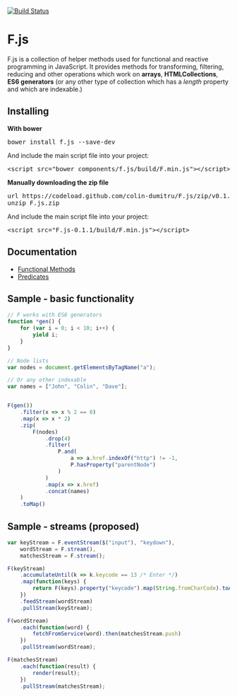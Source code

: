 [![Build Status](https://travis-ci.org/colin-dumitru/F.js.svg)](https://travis-ci.org/colin-dumitru/F.js)

# F.js

F.js is a collection of helper methods used for functional and reactive programming
in JavaScript. It provides methods for transforming, filtering, reducing and
other operations which work on **arrays**, **HTMLCollections**, **ES6
generators** (or any other type of collection which has a *length* property
and which are indexable.)

## Installing

**With bower**
<pre>
bower install f.js --save-dev
</pre>

And include the main script file into your project:
<pre>
&lt;script src="bower_components/f.js/build/F.min.js"&gt;&lt;/script&gt;
</pre>

**Manually downloading the zip file**
<pre>
url https://codeload.github.com/colin-dumitru/F.js/zip/v0.1.1 -o F.js.zip
unzip F.js.zip
</pre>

And include the main script file into your project:
<pre>
&lt;script src="F.js-0.1.1/build/F.min.js"&gt;&lt;/script&gt;
</pre>

## Documentation
* [Functional Methods](https://github.com/colin-dumitru/F.js/wiki/Functional)
* [Predicates](https://github.com/colin-dumitru/F.js/wiki/Predicates)

## Sample - basic functionality

```JavaScript
// F works with ES6 generators
function *gen() {
	for (var i = 0; i < 10; i++) {
		yield i;
	}
}

// Node lists
var nodes = document.getElementsByTagName("a");

// Or any other indexable
var names = ["John", "Colin", "Dave"];


F(gen())
	.filter(x => x % 2 == 0)
	.map(x => x * 2)
	.zip(
		F(nodes)
			.drop(4)
			.filter(
				P.and(
					a => a.href.indexOf("http") != -1,
					P.hasProperty("parentNode")
				)
			)
			.map(x => x.href)
			.concat(names)
	)
	.toMap()
```

## Sample - streams (proposed)

```JavaScript
var keyStream = F.eventStream($("input"), "keydown"),
	wordStream = F.stream(),
	matchesStream = F.stream();

F(keyStream)
	.accumulateUntil(k => k.keycode == 13 /* Enter */)
	.map(function(keys) {
		return F(keys).property("keycode").map(String.fromCharCode).toArray().join();
	})
	.feedStream(wordStream)
	.pullStream(keyStream);

F(wordStream)
	.each(function(word) {
		fetchFromService(word).then(matchesStream.push)
	})
	.pullStream(wordStream);

F(matchesStream)
	.each(function(result) {
		render(result);
	})
	.pullStream(matchesStream);
```
